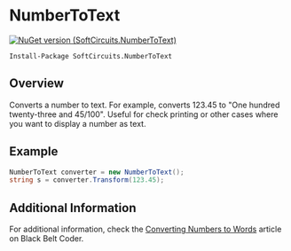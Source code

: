# NumberToText

[![NuGet version (SoftCircuits.NumberToText)](https://img.shields.io/nuget/v/SoftCircuits.NumberToText.svg?style=flat-square)](https://www.nuget.org/packages/SoftCircuits.NumberToText/)

```
Install-Package SoftCircuits.NumberToText
```

## Overview

Converts a number to text. For example, converts 123.45 to "One hundred twenty-three and 45/100". Useful for check printing or other cases where you want to display a number as text.

## Example

```cs
NumberToText converter = new NumberToText();
string s = converter.Transform(123.45);
```

## Additional Information

For additional information, check the [Converting Numbers to Words](http://www.blackbeltcoder.com/Articles/strings/converting-numbers-to-words) article on Black Belt Coder.
